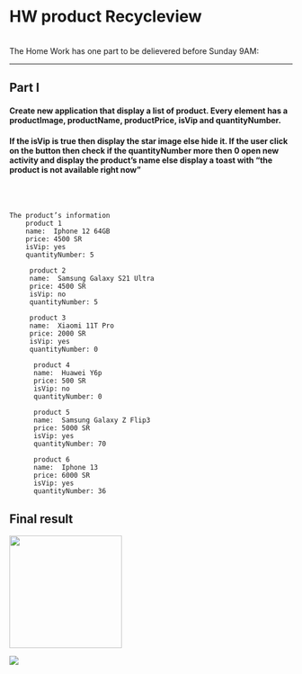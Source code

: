 # HW product Recycleview
<br />
The Home Work has one part to be delievered before Sunday 9AM: 
<br />

----
## Part I
#### Create new application that display a list of product. Every	element has a productImage, productName, productPrice, isVip and quantityNumber.
#### If the isVip is true then	display the star image else hide it. If the user click on the button then check if the quantityNumber more then 0 open new activity and display the product’s name else display a toast with “the product is not available right now”
<br />
<br />

```
The product’s information
    product 1
    name:  Iphone 12 64GB
    price: 4500 SR
    isVip: yes
    quantityNumber: 5

     product 2
     name:  Samsung Galaxy S21 Ultra
     price: 4500 SR
     isVip: no
     quantityNumber: 5
     
     product 3
     name:  Xiaomi 11T Pro
     price: 2000 SR
     isVip: yes
     quantityNumber: 0

      product 4
      name:  Huawei Y6p
      price: 500 SR
      isVip: no
      quantityNumber: 0

      product 5
      name:  Samsung Galaxy Z Flip3
      price: 5000 SR
      isVip: yes
      quantityNumber: 70

      product 6
      name:  Iphone 13
      price: 6000 SR
      isVip: yes
      quantityNumber: 36
```

## Final result

<img src="https://raw.githubusercontent.com/TuwiqAndroidCode/HW_product_recycleview/master/app/src/main/res/drawable/final_result.png" width="200"  />
 
![](https://github.com/noraGlowin/HW_product_recycleview/blob/master/app/src/main/res/drawable/test.gif?raw=true)


